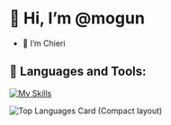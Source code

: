 # 👋 Hi, I’m @mogun
- 🙂 I’m Chieri
## 🌱 Languages and Tools:
[![My Skills](https://skillicons.dev/icons?i=py,php,ruby,css,html,js,ts,mysql,postgres,ansible,terraform,aws,gcp,docker,nodejs,react,nextjs)](https://skillicons.dev)

![Top Languages Card (Compact layout)](https://github-readme-stats-delta-navy.vercel.app/api/top-langs/?username=mogun&layout=compact)

<!--START_SECTION:badges-->
<!--END_SECTION:badges-->
